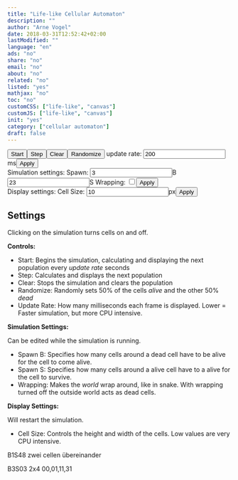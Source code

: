 ```yaml
---
title: "Life-like Cellular Automaton"
description: ""
author: "Arne Vogel"
date: 2018-03-31T12:52:42+02:00
lastModified: ""
language: "en"
ads: "no"
share: "no"
email: "no"
about: "no"
related: "no"
listed: "yes"
mathjax: "no"
toc: "no"
customCSS: ["life-like", "canvas"]
customJS: ["life-like", "canvas"]
init: "yes"
category: ["cellular automaton"]
draft: false
---
```


<div id="canvasWrapper" class="canvasWrapper">
    <canvas id="canvas" class="canvas" height="320" width="480"></canvas>
</div>
<div class="input_with_appended_unit">
<button class="btn" id="startStop" onclick="startStop()">Start</button><button class="btn" onclick="createAndDrawNextPopulation()">Step</button><button class="btn" onclick="clearScreen()">Clear</button><button class="btn" onclick="randomize()">Randomize</button> update rate: <input value="200" class="width30" id="speed"></input><span>ms</span><button class="btn" onclick="updateSpeed()">Apply</button>
</div>
<div class="input_with_appended_unit">
Simulation settings: Spawn: <input value="3" id="b"></input><span>B</span> <input value="23" id="s"></input><span>S</span> Wrapping: <input class="checkbox" id="wrap" type="checkbox"><button class="btn" onclick="gameChange()">Apply</button>
</div>
<div class="input_with_appended_unit">
Display settings: Cell Size: <input class="width30" value="10" id="cellSize"></input><span>px</span><button  class="btn" onclick="lvlChange()">Apply</button>
</div>

## Settings

Clicking on the simulation turns cells on and off.

**Controls:**

 * Start: Begins the simulation, calculating and displaying the next population every _update rate_ seconds
 * Step: Calculates and displays the next population
 * Clear: Stops the simulation and clears the population
 * Randomize: Randomly sets 50% of the cells _alive_ and the other 50% _dead_
 * Update Rate: How many milliseconds each frame is displayed. Lower = Faster simulation, but more CPU intensive.

**Simulation Settings:**

Can be edited while the simulation is running.

 * Spawn B: Specifies how many cells around a dead cell have to be alive for the cell to come alive.
 * Spawn S: Specifies how many cells around a alive cell have to a alive for the cell to survive.
 * Wrapping: Makes the _world_ wrap around, like in snake. With wrapping turned off the outside world acts as dead cells.

**Display Settings:**

Will restart the simulation.

 * Cell Size: Controls the height and width of the cells. Low values are very CPU intensive.
 

B1S48
zwei cellen übereinander

B3S03
2x4 00,01,11,31